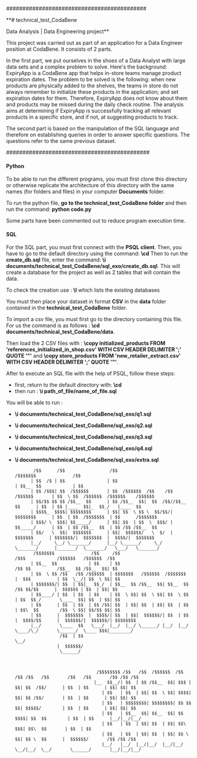 
###########################################

**# technical_test_CodaBene

Data Analysis | Data Engineering project**


This project was carried out as part of an application for a Data Engineer position at CodaBene.
It consists of 2 parts.

In the first part, we put ourselves in the shoes of a Data Analyst with large data sets and a complex problem 
to solve. Here's the background: ExpiryApp is a CodaBene app that helps in-store teams manage product expiration dates.
The problem to be solved is the following: when new products are physically added to the shelves, the teams in store do 
not always remember to initialize these products in the application; and set expiration dates for them. Therefore, ExpiryApp 
does not know about them and products may be missed during the daily check routine.
The analysis aims at determining if ExpiryApp is successfully tracking all relevant products in a specific store, and if not,
at suggesting products to track.


The second part is based on the manipulation of the SQL language and therefore on establishing queries in order to answer specific questions.
The questions refer to the same previous dataset.



############################################




#### Python


To be able to run the different programs, you must first clone this directory or otherwise replicate the architecture 
of this directory with the same names (for folders and files) in your computer **Documents** folder.


To run the python file, **go to the technical_test_CodaBene folder** and then run the command: **python code.py**

Some parts have been commented out to reduce program execution time.


#### SQL


For the SQL part, you must first connect with the **PSQL client**. Then, you have to go to the default directory using the command: **\cd**
Then to run the **create_db.sql** file, enter the command: **\i documents/technical_test_CodaBene/sql_exo/create_db.sql**. This will create 
a database for the project as well as 2 tables that will contain the data.

To check the creation use : **\l** which lists the existing databases

You must then place your dataset in format **CSV** in the **data** folder contained in the **technical_test_CodaBene** folder.

To import a csv file, you must first go to the directory containing this file. For us the command is as 
follows : **\cd documents/technical_test_CodaBene/data**.

Then load the 2 CSV files with : **\copy initialized_products FROM 'references_initialized_in_shop.csv' WITH CSV HEADER DELIMITER ';' QUOTE '"'** 
and **\copy store_products FROM 'new_retailer_extract.csv' WITH CSV HEADER DELIMITER ';' QUOTE '"'**.

After to execute an SQL file with the help of PSQL, follow these steps:
- first, return to the default directory with: **\cd**
- then run : **\i path_of_file/name_of_file.sql**

You will be able to run :
- **\i documents/technical_test_CodaBene/sql_exo/q1.sql**
- **\i documents/technical_test_CodaBene/sql_exo/q2.sql**
- **\i documents/technical_test_CodaBene/sql_exo/q3.sql**
- **\i documents/technical_test_CodaBene/sql_exo/q4.sql**
- **\i documents/technical_test_CodaBene/sql_exo/extra.sql**





                                                                                                                                                         
                                                                                                                                                         
             /$$      /$$                 /$$                                     /$$$$$$$              /$$                 
            | $$  /$ | $$                | $$                                    | $$__  $$            | $$                 
            | $$ /$$$| $$  /$$$$$$       | $$  /$$$$$$  /$$    /$$ /$$$$$$       | $$  \ $$  /$$$$$$  /$$$$$$    /$$$$$$    
            | $$/$$ $$ $$ /$$__  $$      | $$ /$$__  $$|  $$  /$$//$$__  $$      | $$  | $$ |____  $$|_  $$_/   |____  $$   
            | $$$$_  $$$$| $$$$$$$$      | $$| $$  \ $$ \  $$/$$/| $$$$$$$$      | $$  | $$  /$$$$$$$  | $$      /$$$$$$$   
            | $$$/ \  $$$| $$_____/      | $$| $$  | $$  \  $$$/ | $$_____/      | $$  | $$ /$$__  $$  | $$ /$$ /$$__  $$   
            | $$/   \  $$|  $$$$$$$      | $$|  $$$$$$/   \  $/  |  $$$$$$$      | $$$$$$$/|  $$$$$$$  |  $$$$/|  $$$$$$$   
            |__/     \__/ \_______/      |__/ \______/     \_/    \_______/      |_______/  \_______/   \___/   \_______/   
             /$$$$$$$              /$$     /$$                                  /$$$            /$$$$$$   /$$$$$$  /$$      
            | $$__  $$            | $$    | $$                                 /$$ $$          /$$__  $$ /$$__  $$| $$      
            | $$  \ $$ /$$   /$$ /$$$$$$  | $$$$$$$   /$$$$$$  /$$$$$$$       |  $$$          | $$  \__/| $$  \ $$| $$      
            | $$$$$$$/| $$  | $$|_  $$_/  | $$__  $$ /$$__  $$| $$__  $$       /$$ $$/$$      |  $$$$$$ | $$  | $$| $$      
            | $$____/ | $$  | $$  | $$    | $$  \ $$| $$  \ $$| $$  \ $$      | $$  $$_/       \____  $$| $$  | $$| $$      
            | $$      | $$  | $$  | $$ /$$| $$  | $$| $$  | $$| $$  | $$      | $$\  $$        /$$  \ $$| $$/$$ $$| $$      
            | $$      |  $$$$$$$  |  $$$$/| $$  | $$|  $$$$$$/| $$  | $$      |  $$$$/$$      |  $$$$$$/|  $$$$$$/| $$$$$$$$
            |__/       \____  $$   \___/  |__/  |__/ \______/ |__/  |__/       \____/\_/       \______/  \____ $$$|________/
                       /$$  | $$                                                                              \__/          
                      |  $$$$$$/                                                                                            
                       \______/                                                                                             
                                                                                                        
                                                                                                                                         

                                     /$$$$$$$$ /$$   /$$  /$$$$$$  /$$   /$$ /$$   /$$       /$$   /$$       /$$ /$$ /$$
                                    |__  $$__/| $$  | $$ /$$__  $$| $$$ | $$| $$  /$$/      | $$  | $$      | $$| $$| $$
                                       | $$   | $$  | $$| $$  \ $$| $$$$| $$| $$ /$$/       | $$  | $$      | $$| $$| $$
                                       | $$   | $$$$$$$$| $$$$$$$$| $$ $$ $$| $$$$$/        | $$  | $$      | $$| $$| $$
                                       | $$   | $$__  $$| $$__  $$| $$  $$$$| $$  $$        | $$  | $$      |__/|__/|__/
                                       | $$   | $$  | $$| $$  | $$| $$\  $$$| $$\  $$       | $$  | $$                  
                                       | $$   | $$  | $$| $$  | $$| $$ \  $$| $$ \  $$      |  $$$$$$/       /$$ /$$ /$$
                                       |__/   |__/  |__/|__/  |__/|__/  \__/|__/  \__/       \______/       |__/|__/|__/




                                                                                    
                                                                                                                                    

